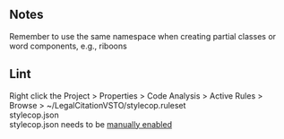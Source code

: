 ﻿## Notes  
Remember to use the same namespace when creating partial classes or word components, e.g., riboons

## Lint
Right click the Project > Properties > Code Analysis > Active Rules > Browse > ~/LegalCitationVSTO/stylecop.ruleset  
stylecop.json  
stylecop.json needs to be [manually enabled](https://github.com/DotNetAnalyzers/StyleCopAnalyzers/blob/master/documentation/EnableConfiguration.md)

